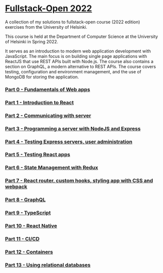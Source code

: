 # [Fullstack-Open 2022](https://fullstackopen.com/en/about)
A collection of my solutions to fullstack-open course (2022 edition) exercises from the University of Helsinki.

This course is held at the Department of Computer Science at the University of Helsinki in Spring 2022.

It serves as an introduction to modern web application development with JavaScript. The main focus is on building single page applications with ReactJS that use REST APIs built with Node.js. The course also contains a section on GraphQL, a modern alternative to REST APIs.
The course covers testing, configuration and environment management, and the use of MongoDB for storing the application.


### [Part 0 - Fundamentals of Web apps](https://fullstackopen.com/en/part0)


### [Part 1 - Introduction to React](https://fullstackopen.com/en/part1)


### [Part 2 - Communicating with server](https://fullstackopen.com/en/part2)


### [Part 3 - Programming a server with NodeJS and Express](https://fullstackopen.com/en/part3)


### [Part 4 - Testing Express servers, user administration](https://fullstackopen.com/en/part4)


### [Part 5 - Testing React apps](https://fullstackopen.com/en/part5)


### [Part 6 - State Management with Redux](https://fullstackopen.com/en/part6)


### [Part 7 - React router, custom hooks, styling app with CSS and webpack](https://fullstackopen.com/en/part7)



### [Part 8 - GraphQL](https://fullstackopen.com/en/part8)


### [Part 9 - TypeScript](https://fullstackopen.com/en/part9)


### [Part 10 - React Native](https://fullstackopen.com/en/part10)


### [Part 11 - CI/CD](https://fullstackopen.com/en/part11)


### [Part 12 - Containers](https://fullstackopen.com/en/part12)


### [Part 13 - Using relational databases](https://fullstackopen.com/en/part13)









